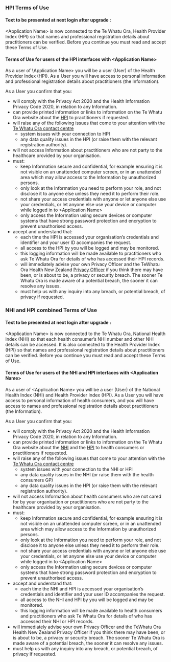 ### HPI Terms of Use

#### Text to be presented at next login after upgrade :
\<Application Name> is now connected to the Te Whatu Ora, Health Provider Index (HPI) so that names and professional registration details about practitioners can be verified.  Before you continue you must read and accept these Terms of Use.

#### Terms of Use for users of the HPI interfaces with \<Application Name>

As a user of \Application Name> you will be a user (User) of the Health Provider Index (HPI). As a User you will have access to personal information and professional registration details about practitioners (the Information). 

As a User you confirm that you:
* will comply with the Privacy Act 2020 and the Health Information Privacy Code 2020, in relation to any Information.
* can provide printed information or links to information on the Te Whatu Ora website about the [HPI](https://www.health.govt.nz/our-work/health-identity/health-provider-index) to practitioners if requested.
* will raise any of the following issues that come to your attention with the [Te Whatu Ora contact centre](https://www.health.govt.nz/about-ministry/contact-us)
  * system issues with your connection to HPI 
  * any data quality issues in the HPI (or raise them with the relevant registration authority).
* will not access Information about practitioners who are not party to the healthcare provided by your organisation.
* must:
  * keep Information secure and confidential, for example ensuring it is not visible on an unattended computer screen, or in an unattended area which may allow access to the Information by unauthorized persons.
  * only look at the Information you need to perform your role, and not disclose it to anyone else unless they need it to perform their role.
  * not share your access credentials with anyone or let anyone else use your credentials, or let anyone else use your device or computer while logged in to \<Application Name>
  * only access the Information using secure devices or computer systems that have strong password protection and encryption to prevent unauthorised access.
* accept and understand that:
  * each time the HPI is accessed your organisation’s credentials and identifier and your user ID accompanies the request.
  * all access to the HPI by you will be logged and may be monitored. 
  * this logging information will be made available to practitioners who ask Te Whatu Ora for details of who has accessed their HPI records.  
  * will immediately advise your own Privacy Officer and the TeWhatu Ora Health New Zealand [Privacy Officer](hnzprivacy@health.govt.nz) if you think there may have been, or is about to be, a privacy or security breach. The sooner Te Whatu Ora is made aware of a potential breach, the sooner it can resolve any issues.
  * must help us with any inquiry into any breach, or potential breach, of privacy if requested.


### NHI and HPI combined Terms of Use

#### Text to be presented at next login after upgrade :
\<Application Name> is now connected to the Te Whatu Ora, National Health Index (NHI) so that each health consumer’s NHI number and other NHI details can be accessed. It is also connected to the Health Provider Index (HPI) so that names and professional registration details about practitioners can be verified.  Before you continue you must read and accept these Terms of Use.

#### Terms of Use for users of the NHI and HPI interfaces with \<Application Name>

As a user of \<Application Name> you will be a user (User) of the National Health Index (NHI) and Health Provider Index (HPI). As a User you will have access to personal information of health consumers, and you will have access to names and professional registration details about practitioners (the Information). 

As a User you confirm that you:
* will comply with the Privacy Act 2020 and the Health Information Privacy Code 2020, in relation to any Information.
* can provide printed information or links to information on the Te Whatu Ora website about the [NHI](https://www.health.govt.nz/our-work/health-identity/national-health-index) and the [HPI](https://www.health.govt.nz/our-work/health-identity/health-provider-index) to health consumers or practitioners if requested.
* will raise any of the following issues that come to your attention with the [Te Whatu Ora contact centre](https://www.health.govt.nz/about-ministry/contact-us)
  * system issues with your connection to the NHI or HPI 
  * any data quality issues in the NHI (or raise them with the health consumers GP) 
  * any data quality issues in the HPI (or raise them with the relevant registration authority).
* will not access Information about health consumers who are not cared for by your organisation or practitioners who are not party to the healthcare provided by your organisation.
* must:
  * keep Information secure and confidential, for example ensuring it is not visible on an unattended computer screen, or in an unattended area which may allow access to the Information by unauthorized persons.
  * only look at the Information you need to perform your role, and not disclose it to anyone else unless they need it to perform their role.
  * not share your access credentials with anyone or let anyone else use your credentials, or let anyone else use your device or computer while logged in to \<Application Name>
  * only access the Information using secure devices or computer systems that have strong password protection and encryption to prevent unauthorised access.
* accept and understand that:	
  * each time the NHI and HPI is accessed your organisation’s credentials and identifier and your user ID accompanies the request.
  * all access to the NHI and HPI by you will be logged and may be monitored. 
  * this logging information will be made available to health consumers and practitioners who ask Te Whatu Ora for details of who has accessed their NHI or HPI records.
* will immediately advise your own Privacy Officer and the TeWhatu Ora Health New Zealand Privacy Officer if you think there may have been, or is about to be, a privacy or security breach. The sooner Te Whatu Ora is made aware of a potential breach, the sooner it can resolve any issues.
* must help us with any inquiry into any breach, or potential breach, of privacy if requested.
